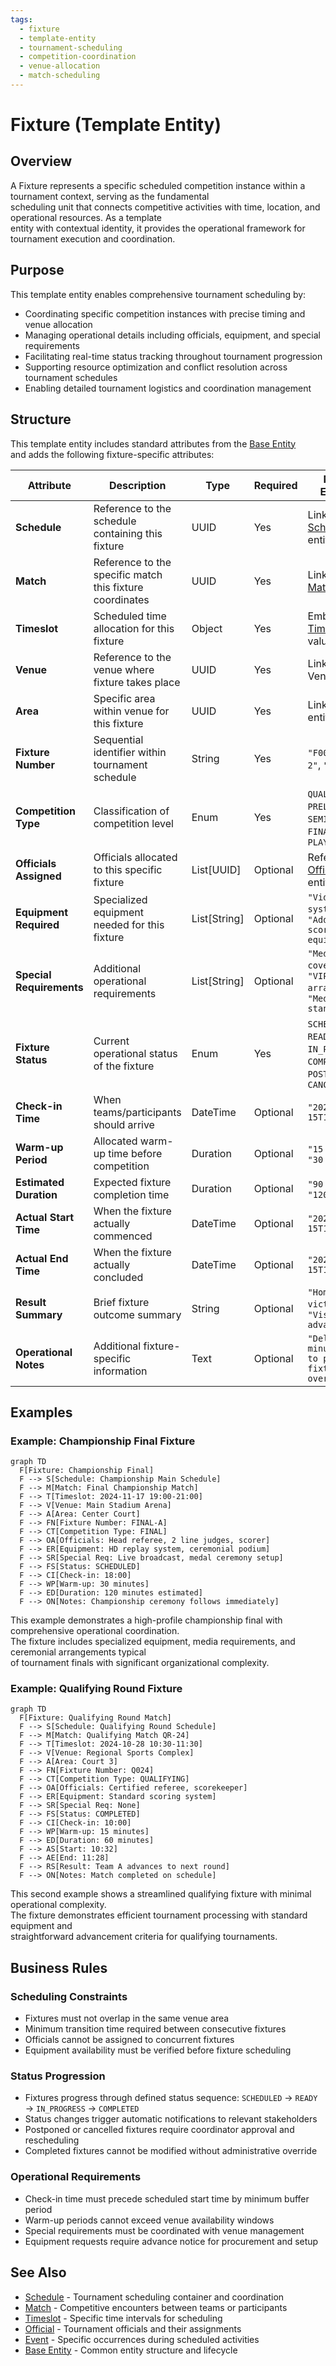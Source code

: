 ```yaml
---
tags:
  - fixture
  - template-entity
  - tournament-scheduling
  - competition-coordination
  - venue-allocation
  - match-scheduling
---
```


# Fixture (Template Entity)

## Overview

A Fixture represents a specific scheduled competition instance within a tournament context, serving as the fundamental  
scheduling unit that connects competitive activities with time, location, and operational resources. As a template  
entity with contextual identity, it provides the operational framework for tournament execution and coordination.

## Purpose

This template entity enables comprehensive tournament scheduling by:

- Coordinating specific competition instances with precise timing and venue allocation
- Managing operational details including officials, equipment, and special requirements
- Facilitating real-time status tracking throughout tournament progression
- Supporting resource optimization and conflict resolution across tournament schedules
- Enabling detailed tournament logistics and coordination management

## Structure

This template entity includes standard attributes from the [Base Entity](../foundation/base_entity.md)  
and adds the following fixture-specific attributes:

| Attribute | Description | Type | Required | Notes / Example |
|-----------|-------------|------|----------|-----------------|
| **Schedule** | Reference to the schedule containing this fixture | UUID | Yes | Links to [Schedule](schedule.md) entity |
| **Match** | Reference to the specific match this fixture coordinates | UUID | Yes | Links to [Match](match.md) entity |
| **Timeslot** | Scheduled time allocation for this fixture | Object | Yes | Embedded [Timeslot](timeslot.md) value object |
| **Venue** | Reference to the venue where fixture takes place | UUID | Yes | Links to Venue entity |
| **Area** | Specific area within venue for this fixture | UUID | Yes | Links to Area entity |
| **Fixture Number** | Sequential identifier within tournament schedule | String | Yes | `"F001"`, `"QF-2"`, `"FINAL-A"` |
| **Competition Type** | Classification of competition level | Enum | Yes | `QUALIFYING`, `PRELIMINARY`, `SEMIFINAL`, `FINAL`, `PLAYOFF` |
| **Officials Assigned** | Officials allocated to this specific fixture | List[UUID] | Optional | References to [Official](official/official.md) entities |
| **Equipment Required** | Specialized equipment needed for this fixture | List[String] | Optional | `"Video replay system"`, `"Additional scoring equipment"` |
| **Special Requirements** | Additional operational requirements | List[String] | Optional | `"Media coverage"`, `"VIP seating arrangement"`, `"Medical standby"` |
| **Fixture Status** | Current operational status of the fixture | Enum | Yes | `SCHEDULED`, `READY`, `IN_PROGRESS`, `COMPLETED`, `POSTPONED`, `CANCELLED` |
| **Check-in Time** | When teams/participants should arrive | DateTime | Optional | `"2024-11-15T13:30:00Z"` |
| **Warm-up Period** | Allocated warm-up time before competition | Duration | Optional | `"15 minutes"`, `"30 minutes"` |
| **Estimated Duration** | Expected fixture completion time | Duration | Optional | `"90 minutes"`, `"120 minutes"` |
| **Actual Start Time** | When the fixture actually commenced | DateTime | Optional | `"2024-11-15T14:05:00Z"` |
| **Actual End Time** | When the fixture actually concluded | DateTime | Optional | `"2024-11-15T15:45:00Z"` |
| **Result Summary** | Brief fixture outcome summary | String | Optional | `"Home team victory 3-1"`, `"Visitor team advancement"` |
| **Operational Notes** | Additional fixture-specific information | Text | Optional | `"Delayed 15 minutes due to previous fixture overtime"` |

## Examples

### Example: Championship Final Fixture

```mermaid
graph TD
  F[Fixture: Championship Final]
  F --> S[Schedule: Championship Main Schedule]
  F --> M[Match: Final Championship Match]
  F --> T[Timeslot: 2024-11-17 19:00-21:00]
  F --> V[Venue: Main Stadium Arena]
  F --> A[Area: Center Court]
  F --> FN[Fixture Number: FINAL-A]
  F --> CT[Competition Type: FINAL]
  F --> OA[Officials: Head referee, 2 line judges, scorer]
  F --> ER[Equipment: HD replay system, ceremonial podium]
  F --> SR[Special Req: Live broadcast, medal ceremony setup]
  F --> FS[Status: SCHEDULED]
  F --> CI[Check-in: 18:00]
  F --> WP[Warm-up: 30 minutes]
  F --> ED[Duration: 120 minutes estimated]
  F --> ON[Notes: Championship ceremony follows immediately]
```

This example demonstrates a high-profile championship final with comprehensive operational coordination.  
The fixture includes specialized equipment, media requirements, and ceremonial arrangements typical  
of tournament finals with significant organizational complexity.

### Example: Qualifying Round Fixture

```mermaid
graph TD
  F[Fixture: Qualifying Round Match]
  F --> S[Schedule: Qualifying Round Schedule]
  F --> M[Match: Qualifying Match QR-24]
  F --> T[Timeslot: 2024-10-28 10:30-11:30]
  F --> V[Venue: Regional Sports Complex]
  F --> A[Area: Court 3]
  F --> FN[Fixture Number: Q024]
  F --> CT[Competition Type: QUALIFYING]
  F --> OA[Officials: Certified referee, scorekeeper]
  F --> ER[Equipment: Standard scoring system]
  F --> SR[Special Req: None]
  F --> FS[Status: COMPLETED]
  F --> CI[Check-in: 10:00]
  F --> WP[Warm-up: 15 minutes]
  F --> ED[Duration: 60 minutes]
  F --> AS[Start: 10:32]
  F --> AE[End: 11:28]
  F --> RS[Result: Team A advances to next round]
  F --> ON[Notes: Match completed on schedule]
```

This second example shows a streamlined qualifying fixture with minimal operational complexity.  
The fixture demonstrates efficient tournament processing with standard equipment and  
straightforward advancement criteria for qualifying tournaments.

## Business Rules

### Scheduling Constraints

- Fixtures must not overlap in the same venue area
- Minimum transition time required between consecutive fixtures
- Officials cannot be assigned to concurrent fixtures
- Equipment availability must be verified before fixture scheduling

### Status Progression

- Fixtures progress through defined status sequence: `SCHEDULED` → `READY` → `IN_PROGRESS` → `COMPLETED`
- Status changes trigger automatic notifications to relevant stakeholders
- Postponed or cancelled fixtures require coordinator approval and rescheduling
- Completed fixtures cannot be modified without administrative override

### Operational Requirements

- Check-in time must precede scheduled start time by minimum buffer period
- Warm-up periods cannot exceed venue availability windows
- Special requirements must be coordinated with venue management
- Equipment requests require advance notice for procurement and setup

## See Also

- [Schedule](./schedule.md) - Tournament scheduling container and coordination
- [Match](./match.md) - Competitive encounters between teams or participants
- [Timeslot](./timeslot.md) - Specific time intervals for scheduling
- [Official](./official/official.md) - Tournament officials and their assignments
- [Event](./event.md) - Specific occurrences during scheduled activities
- [Base Entity](../foundation/base_entity.md) - Common entity structure and lifecycle
